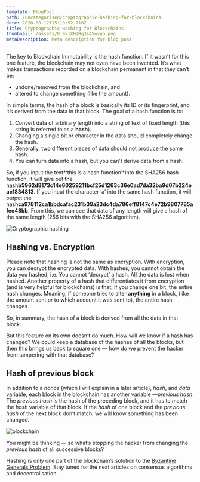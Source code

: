 ```yaml
---
template: BlogPost
path: /uncategorised/cryptographic-hashing-for-blockchains
date: 2020-08-12T15:19:52.718Z
title: Cryptographic Hashing for Blockchains
thumbnail: /assets/0_BkjXH7Rq3s45wvpb.png
metaDescription: Meta description for blog post
---
```

The key to Blockchain Immutability is the hash function. If it wasn’t for this one feature, the blockchain may not even have been invented. It’s what makes transactions recorded on a blockchain permanent in that they can’t be:

* undone/removed from the blockchain, and
* altered to change something (like the amount).

In simple terms, the hash of a block is basically its ID or its fingerprint, and it’s derived from the data in that block. The goal of a hash function is to:

1. Convert data of arbitrary length into a string of text of fixed length (this string is referred to as a **hash**).
2. Changing a single bit or character in the data should completely change the hash.
3. Generally, two different pieces of data should not produce the same hash.
4. You can turn data into a hash, but you can’t derive data from a hash.

So, if you input the text*‘this is a hash function’*into the SHA256 hash function, it will give out the hash**b5962d8173c14e60259211bcf25d1263c36e0ad7da32ba9d07b224eac1834813**. If you input the character ‘a’ into the same hash function, it will output the hash**ca978112ca1bbdcafac231b39a23dc4da786eff8147c4e72b9807785afee48bb**. From this, we can see that data of any length will give a hash of the same length (256 bits with the SHA256 algorithm).

![Cryptographic hashing](https://miro.medium.com/max/998/1*vjeGSA5wdptrdsBK2eB9eA.png)

## Hashing vs. Encryption

Please note that hashing is not the same as encryption. With encryption, you can decrypt the encrypted data. With hashes, you cannot obtain the data you hashed, i.e. You cannot ‘decrypt’ a hash. All the data is lost when hashed. Another property of a hash that differentiates it from encryption (and is very helpful for blockchains) is that, if you change one bit, the entire hash changes. Meaning, if someone tries to alter **anything** in a block, (like the amount sent or to which account it was sent to), the entire hash changes.

So, in summary, the hash of a block is derived from all the data in that block.

But this feature on its own doesn’t do much. How will we know if a hash has changed? We could keep a database of the hashes of all the blocks, but then this brings us back to square one — how do we prevent the hacker from tampering with that database?

## Hash of previous block

In addition to a *nonce* (which I will explain in a later article), *hash*, and *data* variable, each block in the blockchain has another variable —*previous hash*. The *previous hash* is the hash of the preceding block, and it has to match the *hash* variable of that block. If the *hash* of one block and the *previous hash* of the next block don’t match, we will know something has been changed.

![blockchain](https://miro.medium.com/max/1498/1*EleTseTqvZpfvaRN0Db2aA.png)

You might be thinking — so what’s stopping the hacker from changing the *previous hash* of all successive blocks?

Hashing is only one part of the blockchain’s solution to the [Byzantine Generals Problem](https://darrendube.com/blog/index.php/2020/06/29/the-byzantine-generals-problem/). Stay tuned for the next articles on consensus algorithms and decentralisation.
